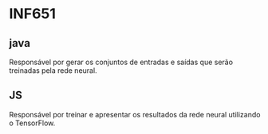 # INF651

## java
Responsável por gerar os conjuntos de entradas e saídas que serão treinadas pela rede neural.

## JS
Responsável por treinar e apresentar os resultados da rede neural utilizando o TensorFlow.
